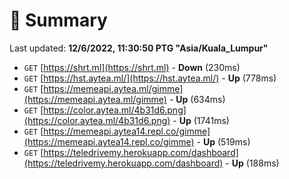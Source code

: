 # 📖 Summary
Last updated: **12/6/2022, 11:30:50 PTG "Asia/Kuala_Lumpur"**

- `GET` [https://shrt.ml](https://shrt.ml) - **Down** (230ms)
- `GET` [https://hst.aytea.ml/](https://hst.aytea.ml/) - **Up** (778ms)
- `GET` [https://memeapi.aytea.ml/gimme](https://memeapi.aytea.ml/gimme) - **Up** (634ms)
- `GET` [https://color.aytea.ml/4b31d6.png](https://color.aytea.ml/4b31d6.png) - **Up** (1741ms)
- `GET` [https://memeapi.aytea14.repl.co/gimme](https://memeapi.aytea14.repl.co/gimme) - **Up** (519ms)
- `GET` [https://teledrivemy.herokuapp.com/dashboard](https://teledrivemy.herokuapp.com/dashboard) - **Up** (188ms)

